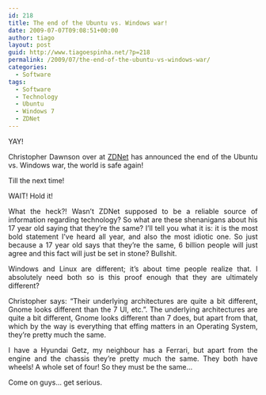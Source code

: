```yaml
---
id: 218
title: The end of the Ubuntu vs. Windows war!
date: 2009-07-07T09:08:51+00:00
author: tiago
layout: post
guid: http://www.tiagoespinha.net/?p=218
permalink: /2009/07/the-end-of-the-ubuntu-vs-windows-war/
categories:
  - Software
tags:
  - Software
  - Technology
  - Ubuntu
  - Windows 7
  - ZDNet
---
```

<p style="text-align: justify;">
  YAY!
</p>

<p style="text-align: justify;">
  Christopher Dawnson over at <a href="http://education.zdnet.com/?p=2770&tag=nl.e550" target="_blank">ZDNet</a> has announced the end of the Ubuntu vs. Windows war, the world is safe again!
</p>

<p style="text-align: justify;">
  Till the next time!
</p>

<p style="text-align: justify;">
  WAIT! Hold it!
</p>

<p style="text-align: justify;">
  What the heck?! Wasn&#8217;t ZDNet supposed to be a reliable source of information regarding technology? So what are these shenanigans about his 17 year old saying that they&#8217;re the same? I&#8217;ll tell you what it is: it is the most bold statement I&#8217;ve heard all year, and also the most idiotic one. So just because a 17 year old says that they&#8217;re the same, 6 billion people will just agree and this fact will just be set in stone? Bullshit.
</p>

<p style="text-align: justify;">
  Windows and Linux are different; it&#8217;s about time people realize that. I absolutely need both so is this proof enough that they are ultimately different?
</p>

<p style="text-align: justify;">
  Christopher says: &#8220;Their underlying architectures are quite a bit different, Gnome looks different than the 7 UI, etc.&#8221;. The underlying architectures are quite a bit different, Gnome looks different than 7 does, but apart from that, which by the way is everything that effing matters in an Operating System, they&#8217;re pretty much the same.
</p>

<p style="text-align: justify;">
  I have a Hyundai Getz, my neighbour has a Ferrari, but apart from the engine and the chassis they&#8217;re pretty much the same. They both have wheels! A whole set of four! So they must be the same&#8230;
</p>

<p style="text-align: justify;">
  Come on guys&#8230; get serious.
</p>